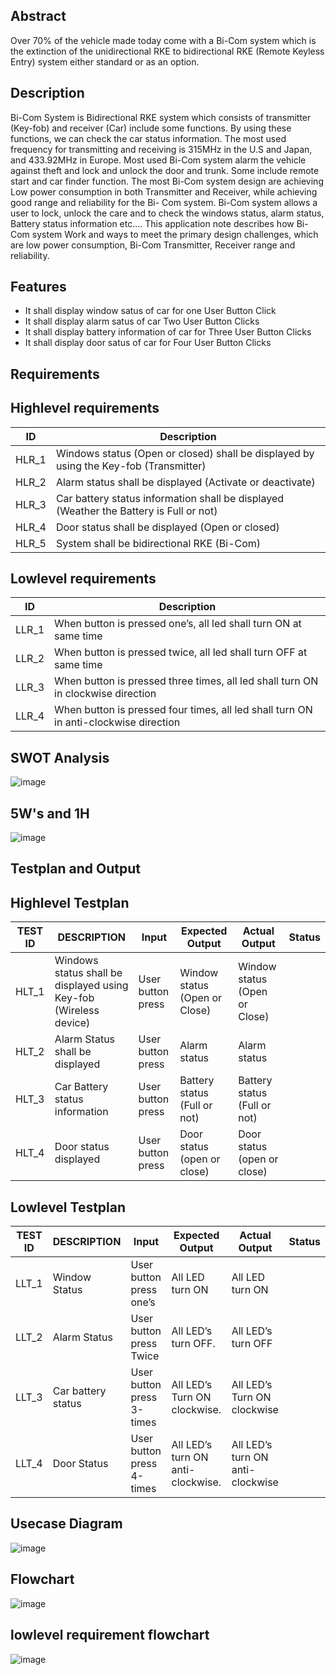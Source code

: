 ## Abstract
Over 70% of the vehicle made today come with a Bi-Com system which
is the extinction of the unidirectional RKE to bidirectional RKE (Remote
Keyless Entry) system either standard or as an option.


## Description
Bi-Com System is Bidirectional RKE system which consists of
transmitter (Key-fob) and receiver (Car) include some functions. By using these
functions, we can check the car status information. The most used frequency for
transmitting and receiving is 315MHz in the U.S and Japan, and 433.92MHz in
Europe. Most used Bi-Com system alarm the vehicle against theft and lock and
unlock the door and trunk. Some include remote start and car finder function.
The most Bi-Com system design are achieving Low power consumption in both
Transmitter and Receiver, while achieving good range and reliability for the Bi-
Com system.
Bi-Com system allows a user to lock, unlock the care and to check the
windows status, alarm status, Battery status information etc.… This application
note describes how Bi-Com system Work and ways to meet the primary design
challenges, which are low power consumption, Bi-Com Transmitter, Receiver
range and reliability.


## Features
 * It shall display window satus of car for one User Button Click
 * It shall display alarm satus of car Two User Button Clicks
 * It shall display battery information of car for Three User Button Clicks
 * It shall display door satus of car for Four User Button Clicks


## Requirements

## Highlevel requirements
|ID|Description|
|---|----------|
|HLR_1|Windows status (Open or closed) shall be displayed by using the Key-fob (Transmitter)|
|HLR_2|Alarm status shall be displayed (Activate or deactivate)|
|HLR_3|Car battery status information shall be displayed (Weather the Battery is Full or not)|
|HLR_4|Door status shall be displayed (Open or closed)|
|HLR_5|System shall be bidirectional RKE (Bi-Com)|

## Lowlevel requirements
|ID|Description|
|---|----------|
|LLR_1|When button is pressed one’s, all led shall turn ON at same time|
|LLR_2|When button is pressed twice, all led shall turn OFF at same time|
|LLR_3|When button is pressed three times, all led shall turn ON in clockwise direction|
|LLR_4|When button is pressed four times, all led shall turn ON in anti-clockwise direction|

## SWOT Analysis 
![image](https://user-images.githubusercontent.com/46954351/157818376-077e6acb-bbcc-47ae-bf26-9a552518a048.png)


## 5W's and 1H
![image](https://user-images.githubusercontent.com/46954351/157818604-ac37547f-cf55-4cd3-9f25-69cd211b752e.png)

## Testplan and Output

## Highlevel Testplan

|TEST ID|DESCRIPTION|Input|Expected Output|Actual Output|Status|
|-------|-----------|------|---------------|------------|------|
|HLT_1|Windows status shall be displayed using Key-fob (Wireless device)|User button press|Window status (Open or Close)|Window status (Open or Close)|
|HLT_2|Alarm Status shall be displayed|User button press|Alarm status|Alarm status|
|HLT_3|Car Battery status information|User button press|Battery status (Full or not)|Battery status (Full or not)|
|HLT_4|Door status displayed|User button press|Door status (open or close)|Door status (open or close)|


## Lowlevel Testplan
|TEST ID|DESCRIPTION|Input|Expected Output|Actual Output|Status|
|-------|-----------|------|---------------|------------|------|
|LLT_1|Window Status|User button press one’s|All LED turn ON|All LED turn ON|
|LLT_2|Alarm Status|User button press Twice|All LED’s turn OFF.|All LED’s turn OFF|
|LLT_3|Car battery status|User button press 3-times|All LED’s Turn ON clockwise.|All LED’s Turn ON clockwise|
|LLT_4|Door Status|User button press 4-times|All LED’s turn ON anti-clockwise.|All LED’s turn ON anti-clockwise|


## Usecase Diagram

![image](https://user-images.githubusercontent.com/46954351/157822486-dcb2c7f4-cab8-4719-8364-e20b3ce4b4d4.png)

## Flowchart
![image](https://user-images.githubusercontent.com/46954351/157822868-66c2d48f-1f7f-41a1-ad91-42a663e71630.png)

## lowlevel requirement flowchart
![image](https://user-images.githubusercontent.com/46954351/157823212-556a7626-5785-4e41-8360-c281bedb4c24.png)











